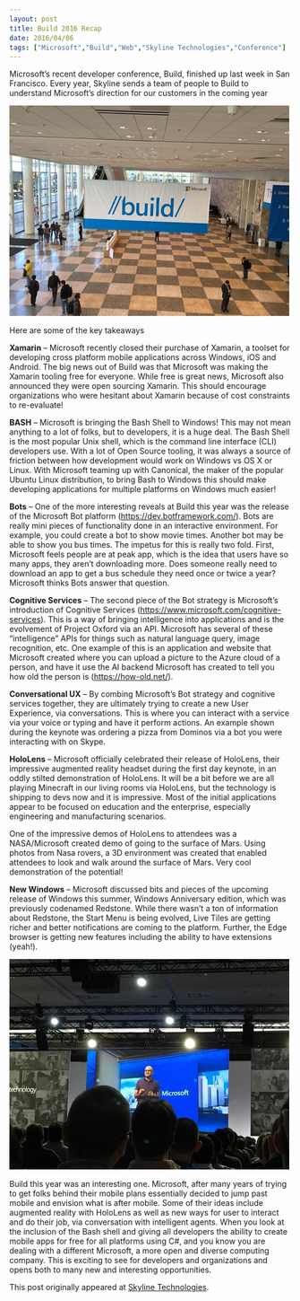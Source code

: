 ```yaml
---
layout: post
title: Build 2016 Recap
date: 2016/04/06
tags: ["Microsoft","Build","Web","Skyline Technologies","Conference"]
---
```


Microsoft’s recent developer conference, Build, finished up last week in San Francisco. Every year, Skyline sends a team of people to Build to understand Microsoft’s direction for our customers in the coming year  

![Build Banner](build1.jpg)

Here are some of the key takeaways

**Xamarin** – Microsoft recently closed their purchase of Xamarin, a toolset for developing cross platform mobile applications across Windows, iOS and Android. The big news out of Build was that Microsoft was making the Xamarin tooling free for everyone. While free is great news, Microsoft also announced they were open sourcing Xamarin. This should encourage organizations who were hesitant about Xamarin because of cost constraints to re-evaluate!

**BASH** – Microsoft is bringing the Bash Shell to Windows! This may not mean anything to a lot of folks, but to developers, it is a huge deal. The Bash Shell is the most popular Unix shell, which is the command line interface (CLI) developers use. With a lot of Open Source tooling, it was always a source of friction between how development would work on Windows vs OS X or Linux. With Microsoft teaming up with Canonical, the maker of the popular Ubuntu Linux distribution, to bring Bash to Windows this should make developing applications for multiple platforms on Windows much easier!

**Bots** – One of the more interesting reveals at Build this year was the release of the Microsoft Bot platform 
(https://dev.botframework.com/). Bots are really mini pieces of functionality done in an interactive environment. For example, you could create a bot to show movie times. Another bot may be able to show you bus times. The impetus for this is really two fold. First, Microsoft feels people are at peak app, which is the idea that users have so many apps, they aren’t downloading more. Does someone really need to download an app to get a bus schedule they need once or twice a year? Microsoft thinks Bots answer that question.

**Cognitive Services** – The second piece of the Bot strategy is Microsoft’s introduction of Cognitive Services (https://www.microsoft.com/cognitive-services). This is a way of bringing intelligence into applications and is the evolvement of Project Oxford via an API. Microsoft has several of these “intelligence” APIs for things such as natural language query, image recognition, etc. One example of this is an application and website that Microsoft created where you can upload a picture to the Azure cloud of a person, and have it use the AI backend Microsoft has created to tell you how old the person is (https://how-old.net/).

**Conversational UX** – By combing Microsoft’s Bot strategy and cognitive services together, they are ultimately trying to create a new User Experience, via conversations. This is where you can interact with a service via your voice or typing and have it perform actions. An example shown during the keynote was ordering a pizza from Dominos via a bot you were interacting with on Skype. 

**HoloLens** – Microsoft officially celebrated their release of HoloLens, their impressive augmented reality headset during the first day keynote, in an oddly stilted demonstration of HoloLens. It will be a bit before we are all playing Minecraft in our living rooms via HoloLens, but the technology is shipping to devs now and it is impressive. Most of the initial applications appear to be focused on education and the enterprise, especially engineering and manufacturing scenarios. 

One of the impressive demos of HoloLens to attendees was a NASA/Microsoft created demo of going to the surface of Mars. Using photos from Nasa rovers, a 3D environment was created that enabled attendees to look and walk around the surface of Mars. Very cool demonstration of the potential!

**New Windows** – Microsoft discussed bits and pieces of the upcoming release of Windows this summer, Windows Anniversary edition, which was previously codenamed Redstone. While there wasn’t a ton of information about Redstone, the Start Menu is being evolved, Live Tiles are getting richer and better notifications are coming to the platform. Further, the Edge browser is getting new features including the ability to have extensions (yeah!).

![Satya Nadella Keynote](build2.jpg)

Build this year was an interesting one. Microsoft, after many years of trying to get folks behind their mobile plans essentially decided to jump past mobile and envision what is after mobile. Some of their ideas include augmented reality with HoloLens as well as new ways for user to interact and do their job, via conversation with intelligent agents. When you look at the inclusion of the Bash shell and giving all developers the ability to create mobile apps for free for all platforms using C#, and you know you are dealing with a different Microsoft, a more open and diverse computing company. This is exciting to see for developers and organizations and opens both to many new and interesting opportunities.

This post originally appeared at [Skyline Technologies](http://www.skylinetechnologies.com/Insights/Skyline-Blog/April_2016/Build_2016_Recap).